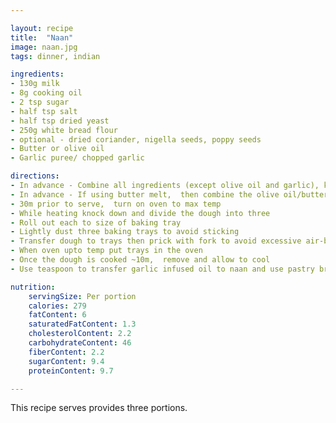 ```yaml
---

layout: recipe
title:  "Naan"
image: naan.jpg
tags: dinner, indian

ingredients:
- 130g milk
- 8g cooking oil
- 2 tsp sugar
- half tsp salt
- half tsp dried yeast
- 250g white bread flour
- optional - dried coriander, nigella seeds, poppy seeds
- Butter or olive oil
- Garlic puree/ chopped garlic

directions:
- In advance - Combine all ingredients (except olive oil and garlic), kneed the dough for at least 8min then allow to raise, simplest way to achieve this is to use dough program of the bread machine
- In advance - If using butter melt,  then combine the olive oil/butter and with garlic
- 30m prior to serve,  turn on oven to max temp
- While heating knock down and divide the dough into three 
- Roll out each to size of baking tray
- Lightly dust three baking trays to avoid sticking
- Transfer dough to trays then prick with fork to avoid excessive air-bubbles
- When oven upto temp put trays in the oven
- Once the dough is cooked ~10m,  remove and allow to cool
- Use teaspoon to transfer garlic infused oil to naan and use pastry brush to spread

nutrition:
    servingSize: Per portion
    calories: 279
    fatContent: 6
    saturatedFatContent: 1.3
    cholesterolContent: 2.2
    carbohydrateContent: 46
    fiberContent: 2.2
    sugarContent: 9.4
    proteinContent: 9.7

---
```


This recipe serves provides three portions.
